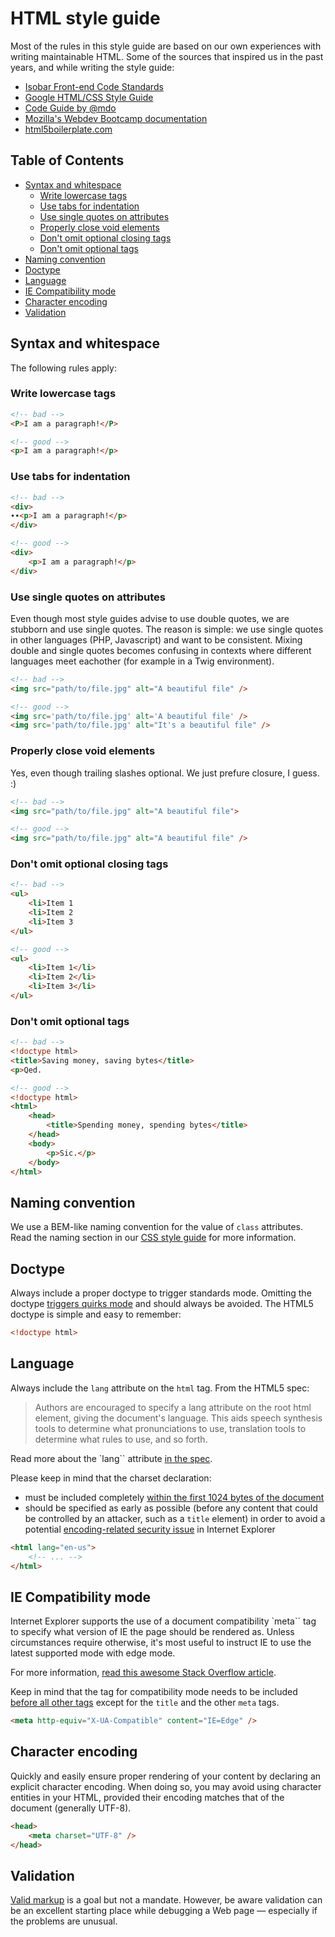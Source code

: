 # HTML style guide

Most of the rules in this style guide are based on our own experiences with writing maintainable HTML. Some of the sources that inspired us in the past years, and while writing the style guide:

- [Isobar Front-end Code Standards](https://isobar-idev.github.io/code-standards/#html_html)
- [Google HTML/CSS Style Guide](https://google.github.io/styleguide/htmlcssguide.xml)
- [Code Guide by @mdo](http://codeguide.co/)
- [Mozilla's Webdev Bootcamp documentation](http://mozweb.readthedocs.org/en/latest/)
- [html5boilerplate.com](https://html5boilerplate.com/)

## Table of Contents

- [Syntax and whitespace](#syntax-and-whitespace)
	- [Write lowercase tags](#write-lowercase-tags)
	- [Use tabs for indentation](#use-tabs-for-indentation)
	- [Use single quotes on attributes](#use-single-quotes-on-attributes)
	- [Properly close void elements](#properly-close-void-elements)
	- [Don't omit optional closing tags](#dont-omit-optional-closing-tags)
	- [Don't omit optional tags](#dont-omit-optional-tags)
- [Naming convention](#naming-convention)
- [Doctype](#doctype)
- [Language](#language)
- [IE Compatibility mode](#ie-compatibility-mode)
- [Character encoding](#character-encoding)
- [Validation](#validation)

## Syntax and whitespace

The following rules apply:

### Write lowercase tags

```html
<!-- bad -->
<P>I am a paragraph!</P>

<!-- good -->
<p>I am a paragraph!</p>
```

### Use tabs for indentation

```html
<!-- bad -->
<div>
∙∙<p>I am a paragraph!</p>
</div>

<!-- good -->
<div>
	<p>I am a paragraph!</p>
</div>
```

### Use single quotes on attributes

Even though most style guides advise to use double quotes, we are stubborn and use single quotes. The reason is simple: we use single quotes in other languages (PHP, Javascript) and want to be consistent. Mixing double and single quotes becomes confusing in contexts where different languages meet eachother (for example in a Twig environment).

```html
<!-- bad -->
<img src="path/to/file.jpg" alt="A beautiful file" />

<!-- good -->
<img src='path/to/file.jpg' alt='A beautiful file' />
<img src='path/to/file.jpg' alt="It's a beautiful file" />
```

### Properly close void elements

Yes, even though trailing slashes optional. We just prefure closure, I guess. :)

```html
<!-- bad -->
<img src="path/to/file.jpg" alt="A beautiful file">

<!-- good -->
<img src="path/to/file.jpg" alt="A beautiful file" />
```

### Don't omit optional closing tags

```html
<!-- bad -->
<ul>
	<li>Item 1
	<li>Item 2
	<li>Item 3
</ul>

<!-- good -->
<ul>
	<li>Item 1</li>
	<li>Item 2</li>
	<li>Item 3</li>
</ul>
```

### Don't omit optional tags

```html
<!-- bad -->
<!doctype html>
<title>Saving money, saving bytes</title>
<p>Qed.

<!-- good -->
<!doctype html>
<html>
	<head>
		<title>Spending money, spending bytes</title>
	</head>
	<body>
		<p>Sic.</p>
	</body>
</html>
```

## Naming convention

We use a BEM-like naming convention for the value of `class` attributes. Read the naming section in our [CSS style guide](https://github.com/procurios/CSS#naming-conventions) for more information.

## Doctype

Always include a proper doctype to trigger standards mode. Omitting the doctype [triggers quirks mode](https://developer.mozilla.org/en-US/docs/Quirks_Mode_and_Standards_Mode) and should always be avoided. The HTML5 doctype is simple and easy to remember:

```html
<!doctype html>
```

## Language

Always include the `lang` attribute on the `html` tag. From the HTML5 spec:

> Authors are encouraged to specify a lang attribute on the root html element, giving the document's language. This aids speech synthesis tools to determine what pronunciations to use, translation tools to determine what rules to use, and so forth.

Read more about the `lang`` attribute [in the spec](http://www.w3.org/html/wg/drafts/html/master/semantics.html#the-html-element).

Please keep in mind that the charset declaration:

- must be included completely [within the first 1024 bytes of the document](https://www.whatwg.org/specs/web-apps/current-work/multipage/semantics.html#charset)
- should be specified as early as possible (before any content that could be controlled by an attacker, such as a `title` element) in order to avoid a potential [encoding-related security issue](https://code.google.com/p/doctype-mirror/wiki/ArticleUtf7) in Internet Explorer

```html
<html lang="en-us">
	<!-- ... -->
</html>
```

## IE Compatibility mode

Internet Explorer supports the use of a document compatibility `meta`` tag to specify what version of IE the page should be rendered as. Unless circumstances require otherwise, it's most useful to instruct IE to use the latest supported mode with edge mode.

For more information, [read this awesome Stack Overflow article](http://stackoverflow.com/questions/6771258/whats-the-difference-if-meta-http-equiv-x-ua-compatible-content-ie-edge-e).

Keep in mind that the tag for compatibility mode needs to be included [before all other tags](https://msdn.microsoft.com/en-us/library/cc288325.aspx) except for the `title` and the other `meta` tags.

```html
<meta http-equiv="X-UA-Compatible" content="IE=Edge" />
```

## Character encoding

Quickly and easily ensure proper rendering of your content by declaring an explicit character encoding. When doing so, you may avoid using character entities in your HTML, provided their encoding matches that of the document (generally UTF-8).

```html
<head>
	<meta charset="UTF-8" />
</head>
```

## Validation

[Valid markup](https://validator.w3.org/) is a goal but not a mandate. However, be aware validation can be an excellent starting place while debugging a Web page — especially if the problems are unusual.